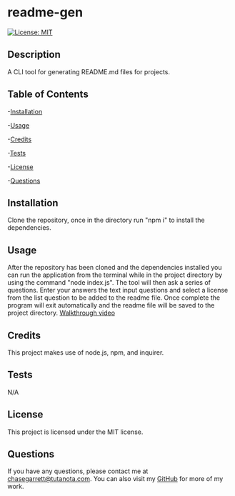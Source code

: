 # readme-gen
  [![License: MIT](https://img.shields.io/badge/License-MIT-yellow.svg)](https://opensource.org/licenses/MIT)
  ## Description
  A CLI tool for generating README.md files for projects.
  ## Table of Contents
  -[Installation](#installation)

  -[Usage](#usage)

  -[Credits](#credits)

  -[Tests](#tests)

  -[License](#license)

  -[Questions](#questions)
  
  ## Installation
  Clone the repository, once in the directory run "npm i" to install the dependencies.
  ## Usage
  After the repository has been cloned and the dependencies installed you can run the application from the terminal while in the project directory by using the command "node index.js". The tool will then ask a series of questions. Enter  your answers the text input questions and select a license from the list question to be added to the readme file. Once complete the program will exit automatically and the readme file will be saved to the project directory.
 [Walkthrough video](https://drive.google.com/file/d/11l_UPXF5zB9YzXv-5u40V-IfVFVM4cVY/view?usp=sharing)
  ## Credits
  This project makes use of node.js, npm, and inquirer.
  ## Tests
  N/A
  ## License
  This project is licensed under the MIT license.
  ## Questions
  If you have any questions, please contact me at chasegarrett@tutanota.com. You can also visit my [GitHub](Chase-Garrett) for more of my work.
